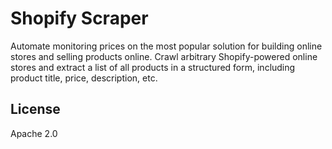 # Shopify Scraper

Automate monitoring prices on the most popular solution for building online stores and selling products online. Crawl arbitrary Shopify-powered online stores and extract a list of all products in a structured form, including product title, price, description, etc.

## License

Apache 2.0
